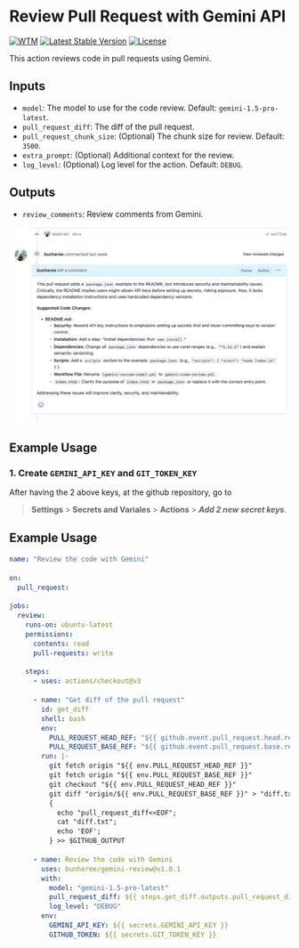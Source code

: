# Review Pull Request with Gemini API

<p>
<a href="https://bunhere.com"><img src="./images/reviewpr.png" width="24" alt="WTM"></a>
<a href="#"><img src="https://img.shields.io/badge/Review PR-v1.0.1-blue" alt="Latest Stable Version"></a>
<a href="#"><img src="https://img.shields.io/badge/license-MIT-yellow" alt="License"></a>
</p>

This action reviews code in pull requests using Gemini.

## Inputs

- `model`: The model to use for the code review. Default: `gemini-1.5-pro-latest`.
- `pull_request_diff`: The diff of the pull request.
- `pull_request_chunk_size`: (Optional) The chunk size for review. Default: `3500`.
- `extra_prompt`: (Optional) Additional context for the review.
- `log_level`: (Optional) Log level for the action. Default: `DEBUG`.

## Outputs

- `review_comments`: Review comments from Gemini.

![Review - comment PR](/images/comment-PR.png)

## Example Usage

### 1. Create `GEMINI_API_KEY` and `GIT_TOKEN_KEY`

After having the 2 above keys, at the github repository, go to 

> **Settings** > **Secrets and Variales** > **Actions** > ***Add 2 new secret keys***.

## Example Usage

```yaml
name: "Review the code with Gemini"

on:
  pull_request:

jobs:
  review:
    runs-on: ubuntu-latest
    permissions:
      contents: read
      pull-requests: write

    steps:
      - uses: actions/checkout@v3

      - name: "Get diff of the pull request"
        id: get_diff
        shell: bash
        env:
          PULL_REQUEST_HEAD_REF: "${{ github.event.pull_request.head.ref }}"
          PULL_REQUEST_BASE_REF: "${{ github.event.pull_request.base.ref }}"
        run: |-
          git fetch origin "${{ env.PULL_REQUEST_HEAD_REF }}"
          git fetch origin "${{ env.PULL_REQUEST_BASE_REF }}"
          git checkout "${{ env.PULL_REQUEST_HEAD_REF }}"
          git diff "origin/${{ env.PULL_REQUEST_BASE_REF }}" > "diff.txt"
          {
            echo "pull_request_diff<<EOF";
            cat "diff.txt";
            echo 'EOF';
          } >> $GITHUB_OUTPUT

      - name: Review the code with Gemini
        uses: bunheree/gemini-review@v1.0.1
        with:
          model: "gemini-1.5-pro-latest"
          pull_request_diff: ${{ steps.get_diff.outputs.pull_request_diff }}
          log_level: "DEBUG"
        env:
          GEMINI_API_KEY: ${{ secrets.GEMINI_API_KEY }}
          GITHUB_TOKEN: ${{ secrets.GIT_TOKEN_KEY }}
```